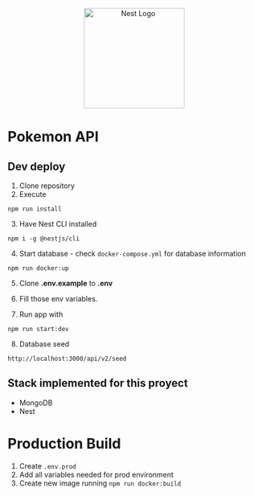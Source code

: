 <p align="center">
  <a href="http://nestjs.com/" target="blank"><img src="https://nestjs.com/img/logo-small.svg" width="200" alt="Nest Logo" /></a>
</p>

# Pokemon API

## Dev deploy

1. Clone repository
2. Execute

```
npm run install
```

3. Have Nest CLI installed

```
npm i -g @nestjs/cli
```

4. Start database - check `docker-compose.yml` for database information

```
npm run docker:up
```

5. Clone **.env.example** to **.env**

6. Fill those env variables.

7. Run app with

```
npm run start:dev
```

8. Database seed

```
http://localhost:3000/api/v2/seed
```

## Stack implemented for this proyect

- MongoDB
- Nest

# Production Build

1. Create `.env.prod`
2. Add all variables needed for prod environment
3. Create new image running `npm run docker:build`
